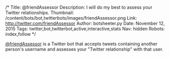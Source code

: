 /*
Title: @friendAssessor
Description: I will do my best to assess your Twitter relationships.
Thumbnail: /content/bots/bot,twitterbots/images/friendAssessor.png
Link: http://twitter.com/friendAssessor
Author: botsheeter.py
Date: November 12, 2015
Tags: twitter,bot,twitterbot,active,interactive,stats
Nav: hidden
Robots: index,follow
*/

[@friendAssessor](https://twitter.com/friendAssessor) is a Twitter bot that accepts tweets containing another person's username and assesses your "Twitter relationship" with that user. 

